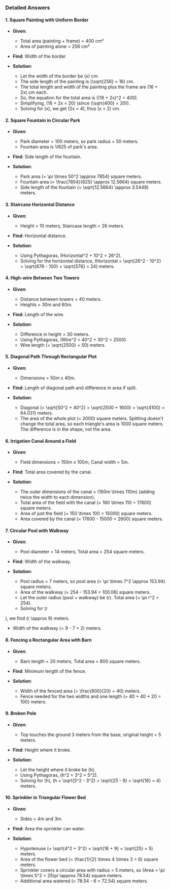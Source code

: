 ### Detailed Answers

#### 1. Square Painting with Uniform Border

- **Given**: 
  - Total area (painting + frame) = 400 cm²
  - Area of painting alone = 256 cm²
- **Find**: Width of the border

- **Solution**: 
  - Let the width of the border be \(x\) cm.
  - The side length of the painting is \(\sqrt{256} = 16\) cm.
  - The total length and width of the painting plus the frame are \(16 + 2x\) cm each.
  - So, the equation for the total area is \((16 + 2x)^2 = 400\).
  - Simplifying, \(16 + 2x = 20\) (since \(\sqrt{400} = 20\)).
  - Solving for \(x\), we get \(2x = 4\), thus \(x = 2\) cm.

#### 2. Square Fountain in Circular Park

- **Given**:
  - Park diameter = 100 meters, so park radius = 50 meters.
  - Fountain area is 1/625 of park's area.
- **Find**: Side length of the fountain.

- **Solution**:
  - Park area \(= \pi \times 50^2 \approx 7854\) square meters.
  - Fountain area \(= \frac{7854}{625} \approx 12.5664\) square meters.
  - Side length of the fountain \(= \sqrt{12.5664} \approx 3.5449\) meters.

#### 3. Staircase Horizontal Distance

- **Given**:
  - Height = 10 meters, Staircase length = 26 meters.
- **Find**: Horizontal distance.

- **Solution**:
  - Using Pythagoras, \(Horizontal^2 + 10^2 = 26^2\).
  - Solving for the horizontal distance, \(Horizontal = \sqrt{26^2 - 10^2} = \sqrt{676 - 100} = \sqrt{576} = 24\) meters.

#### 4. High-wire Between Two Towers

- **Given**:
  - Distance between towers = 40 meters.
  - Heights = 30m and 60m.
- **Find**: Length of the wire.

- **Solution**:
  - Difference in height = 30 meters.
  - Using Pythagoras, \(Wire^2 = 40^2 + 30^2 = 2500\).
  - Wire length \(= \sqrt{2500} = 50\) meters.

#### 5. Diagonal Path Through Rectangular Plot

- **Given**:
  - Dimensions = 50m x 40m.
- **Find**: Length of diagonal path and difference in area if split.

- **Solution**:
  - Diagonal \(= \sqrt{50^2 + 40^2} = \sqrt{2500 + 1600} = \sqrt{4100} = 64.031\) meters.
  - The area of the whole plot \(= 2000\) square meters. Splitting doesn't change the total area, so each triangle's area is 1000 square meters. The difference is in the shape, not the area.

#### 6. Irrigation Canal Around a Field

- **Given**:
  - Field dimensions = 150m x 100m, Canal width = 5m.
- **Find**: Total area covered by the canal.

- **Solution**:
  - The outer dimensions of the canal = \(160m \times 110m\) (adding twice the width to each dimension).
  - Total area of the field with the canal \(= 160 \times 110 = 17600\) square meters.
  - Area of just the field \(= 150 \times 100 = 15000\) square meters.
  - Area covered by the canal \(= 17600 - 15000 = 2600\) square meters.

#### 7. Circular Pool with Walkway

- **Given**:
  - Pool diameter = 14 meters, Total area = 254 square meters.
- **Find**: Width of the walkway.

- **Solution**:
  - Pool radius = 7 meters, so pool area \(= \pi \times 7^2 \approx 153.94\) square meters.
  - Area of the walkway \(= 254 - 153.94 = 100.06\) square meters.
  - Let the outer radius (pool + walkway) be \(r\). Total area \(= \pi r^2 = 254\).
  - Solving for \(r

\), we find \(r \approx 9\) meters.
  - Width of the walkway \(= 9 - 7 = 2\) meters.

#### 8. Fencing a Rectangular Area with Barn

- **Given**:
  - Barn length = 20 meters, Total area = 800 square meters.
- **Find**: Minimum length of the fence.

- **Solution**:
  - Width of the fenced area \(= \frac{800}{20} = 40\) meters.
  - Fence needed for the two widths and one length \(= 40 + 40 + 20 = 100\) meters.

#### 9. Broken Pole

- **Given**:
  - Top touches the ground 3 meters from the base, original height = 5 meters.
- **Find**: Height where it broke.

- **Solution**:
  - Let the height where it broke be \(h\).
  - Using Pythagoras, \(h^2 + 3^2 = 5^2\).
  - Solving for \(h\), \(h = \sqrt{5^2 - 3^2} = \sqrt{25 - 9} = \sqrt{16} = 4\) meters.

#### 10. Sprinkler in Triangular Flower Bed

- **Given**:
  - Sides = 4m and 3m.
- **Find**: Area the sprinkler can water.

- **Solution**:
  - Hypotenuse \(= \sqrt{4^2 + 3^2} = \sqrt{16 + 9} = \sqrt{25} = 5\) meters.
  - Area of the flower bed \(= \frac{1}{2} \times 4 \times 3 = 6\) square meters.
  - Sprinkler covers a circular area with radius = 5 meters, so \(Area = \pi \times 5^2 = 25\pi \approx 78.54\) square meters.
  - Additional area watered \(= 78.54 - 6 = 72.54\) square meters.

